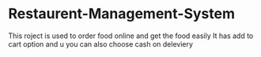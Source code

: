 # Restaurent-Management-System
This roject is used to order food online and get the food easily
It has add  to cart option and u you can also choose cash on deleviery
